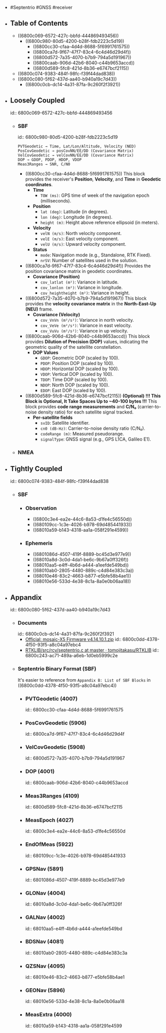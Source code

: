 - #Septentrio #GNSS #receiver
- ## Table of Contents
	- ((6800c069-6572-427c-bbfd-444869493456))
		- ((6800c980-80d5-4200-b28f-fdb2223c5d19))
			- ((6800cc30-cfaa-4d4d-8688-5f6991761575))
			- ((6800ca7d-9f67-47f7-83c4-6c4d46d29d4f))
			- ((6800d572-7a35-4070-b7b9-794a5d191967))
			- ((6800caab-906d-42b6-8040-c44b9653accd))
			- ((6800d589-5fc8-421d-8b36-e6747bcf2115))
	- ((6800c074-9383-484f-98fc-f39f44dad838))
	- ((6800c080-5f62-437d-aa40-b940a19c7d43))
		- ((6800c0cb-dc14-4a31-87fa-9c260f2f3921))
- ## Loosely Coupled
  id:: 6800c069-6572-427c-bbfd-444869493456
	- ### SBF
	  id:: 6800c980-80d5-4200-b28f-fdb2223c5d19
	  ```plaintext
	  PVTGeodetic → Time, Lat/Lon/Altitude, Velocity (NED)
	  PosCovGeodetic → posCovNN/EE/DD (Covariance Matrix)
	  VelCovGeodetic → velCovNN/EE/DD (Covariance Matrix)
	  DOP → GDOP, PDOP, HDOP, VDOP
	  Meas3Ranges → SNR, C/N0
	  ```
		- ((6800cc30-cfaa-4d4d-8688-5f6991761575))
		  This block provides the receiver's **Position**, **Velocity**, and **Time** in **Geodetic coordinates**.
			- **Time**
				- `TOW (ms)`: GPS time of week of the navigation epoch (milliseconds).
			- **Position**
				- `lat (deg)`: Latitude (in degrees).
				- `lon (deg)`: Longitude (in degrees).
				- `height (m)`: Height above reference ellipsoid (in meters).
			- **Velocity**
				- `velN (m/s)`: North velocity component.
				- `velE (m/s)`: East velocity component.
				- `velU (m/s)`: Upward velocity component.
			- **Status**
				- `mode`: Navigation mode (e.g., Standalone, RTK Fixed).
				- `nrSV`: Number of satellites used in the solution.
		- ((6800ca7d-9f67-47f7-83c4-6c4d46d29d4f))
		  Provides the position covariance matrix in geodetic coordinates.
			- **Covariance (Position)**
				- `cov_latlat (m²)`: Variance in latitude.
				- `cov_lonlon (m²)`: Variance in longitude.
				- `cov_heightheight (m²)`: Variance in height.
		- ((6800d572-7a35-4070-b7b9-794a5d191967))
		  This block provides the **velocity covariance matrix** in the **North-East-Up (NEU)** frame.
			- **Covariance (Velocity)**
				- `cov_VnVn (m²/s²)`: Variance in north velocity.
				- `cov_VeVe (m²/s²)`: Variance in east velocity.
				- `cov_VuVu (m²/s²)`: Variance in up velocity.
		- ((6800caab-906d-42b6-8040-c44b9653accd))
		  This block provides **Dilution of Precision (DOP)** values, indicating the geometric quality of the satellite constellation.
			- **DOP Values**
				- `GDOP`: Geometric DOP (scaled by 100).
				- `PDOP`: Position DOP (scaled by 100).
				- `HDOP`: Horizontal DOP (scaled by 100).
				- `VDOP`: Vertical DOP (scaled by 100).
				- `TDOP`: Time DOP (scaled by 100).
				- `NDOP`: North DOP (scaled by 100).
				- `EDOP`: East DOP (scaled by 100).
		- ((6800d589-5fc8-421d-8b36-e6747bcf2115)) **(Optional)**
		  **!!! This Block is Optional, It Take Spaces Up to ~40-100 bytes !!!**
		  This block provides **code range measurements** and **C/N₀** (carrier-to-noise density ratio) for each satellite signal tracked.
			- **Per-satellite fields**
				- `svID`: Satellite identifier.
				- `cn0 (dB-Hz)`: Carrier-to-noise density ratio (C/N₀).
				- `codeRange (m)`: Measured pseudorange.
				- `signalType`: GNSS signal (e.g., GPS L1CA, Galileo E1).
	- ### NMEA
- ## Tightly Coupled
  id:: 6800c074-9383-484f-98fc-f39f44dad838
	- ### SBF
		- ### Observation
			- ((6800c3e4-ea2e-44c6-8a53-d1fe4c56550d))
			- ((680109cc-1c3e-4026-b978-69d485441933))
			- ((68010a59-b143-4318-aa1a-058f291e4599))
		- ### Ephemeris
			- ((6801086d-4507-419f-8889-bc45d3e977e9))
			- ((68010a8d-3c0d-4da1-be6c-9b67a0ff326f))
			- ((68010aa5-e4ff-4b6d-a444-a1eefde549bd))
			- ((68010ab0-2805-4480-889c-c4d84e383c3a))
			- ((68010e46-83c2-4663-b877-e5bfe58b4ae1))
			- ((68010e56-533d-4e38-8c1a-8a0e0b06aa18))
- ## Appandix
  id:: 6800c080-5f62-437d-aa40-b940a19c7d43
	- ### Documents
	  id:: 6800c0cb-dc14-4a31-87fa-9c260f2f3921
		- [Official: mosaic-X5 Firmware v4.14.10.1.zip](https://www.septentrio.com/resources/mosaic-X5/mosaic-X5_fwp_4.14.10.1.zip)
		  id:: 6800c0dd-4378-4f50-93f5-a8c04a97ebc4
		- [RTKLIB/src/rcv/septentrio.c at master · tomojitakasu/RTKLIB](https://github.com/tomojitakasu/RTKLIB/blob/master/src/rcv/septentrio.c)
		  id:: 6800c243-ac71-489a-a6eb-1d0eb5999c2e
	- ### Septentrio Binary Format (SBF)
	  It's easier to reference from `Appandix B: List of SBF Blocks` in ((6800c0dd-4378-4f50-93f5-a8c04a97ebc4))
		- ### PVTGeodetic (4007)
		  id:: 6800cc30-cfaa-4d4d-8688-5f6991761575
		- ### PosCovGeodetic (5906)
		  id:: 6800ca7d-9f67-47f7-83c4-6c4d46d29d4f
		- ### VelCovGeodetic (5908)
		  id:: 6800d572-7a35-4070-b7b9-794a5d191967
		- ### DOP (4001)
		  id:: 6800caab-906d-42b6-8040-c44b9653accd
		- ### Meas3Ranges (4109)
		  id:: 6800d589-5fc8-421d-8b36-e6747bcf2115
		- ### MeasEpoch (4027)
		  id:: 6800c3e4-ea2e-44c6-8a53-d1fe4c56550d
		- ### EndOfMeas (5922)
		  id:: 680109cc-1c3e-4026-b978-69d485441933
		- ### GPSNav (5891)
		  id:: 6801086d-4507-419f-8889-bc45d3e977e9
		- ### GLONav (4004)
		  id:: 68010a8d-3c0d-4da1-be6c-9b67a0ff326f
		- ### GALNav (4002)
		  id:: 68010aa5-e4ff-4b6d-a444-a1eefde549bd
		- ### BDSNav (4081)
		  id:: 68010ab0-2805-4480-889c-c4d84e383c3a
		- ### QZSNav (4095)
		  id:: 68010e46-83c2-4663-b877-e5bfe58b4ae1
		- ### GEONav (5896)
		  id:: 68010e56-533d-4e38-8c1a-8a0e0b06aa18
		- ### MeasExtra (4000)
		  id:: 68010a59-b143-4318-aa1a-058f291e4599